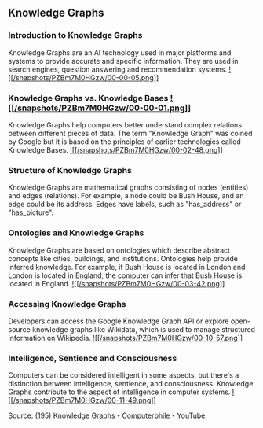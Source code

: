 ## Knowledge Graphs
### Introduction to Knowledge Graphs
Knowledge Graphs are an AI technology used in major platforms and systems to provide accurate and specific information. They are used in search engines, question answering and recommendation systems. [![[/snapshots/PZBm7M0HGzw/00-00-05.png]]](<https://youtu.be/PZBm7M0HGzw?t=2s>)

### Knowledge Graphs vs. Knowledge Bases [![[/snapshots/PZBm7M0HGzw/00-00-01.png]]](<https://youtu.be/PZBm7M0HGzw?t=0s>)
Knowledge Graphs help computers better understand complex relations between different pieces of data. The term "Knowledge Graph" was coined by Google but it is based on the principles of earlier technologies called Knowledge Bases. [![[/snapshots/PZBm7M0HGzw/00-02-48.png]]](<https://youtu.be/PZBm7M0HGzw?t=165s>)

### Structure of Knowledge Graphs
Knowledge Graphs are mathematical graphs consisting of nodes (entities) and edges (relations). For example, a node could be Bush House, and an edge could be its address. Edges have labels, such as "has_address" or "has_picture". 

### Ontologies and Knowledge Graphs
Knowledge Graphs are based on ontologies which describe abstract concepts like cities, buildings, and institutions. Ontologies help provide inferred knowledge. For example, if Bush House is located in London and London is located in England, the computer can infer that Bush House is located in England. [![[/snapshots/PZBm7M0HGzw/00-03-42.png]]](<https://youtu.be/PZBm7M0HGzw?t=217s>)

### Accessing Knowledge Graphs
Developers can access the Google Knowledge Graph API or explore open-source knowledge graphs like Wikidata, which is used to manage structured information on Wikipedia. [![[/snapshots/PZBm7M0HGzw/00-10-57.png]]](<https://youtu.be/PZBm7M0HGzw?t=655s>)

### Intelligence, Sentience and Consciousness
Computers can be considered intelligent in some aspects, but there's a distinction between intelligence, sentience, and consciousness. Knowledge Graphs contribute to the aspect of intelligence in computer systems. [![[/snapshots/PZBm7M0HGzw/00-11-49.png]]](<https://youtu.be/PZBm7M0HGzw?t=706s>)

Source: [(195) Knowledge Graphs - Computerphile - YouTube](https://www.youtube.com/watch?v=PZBm7M0HGzw)
